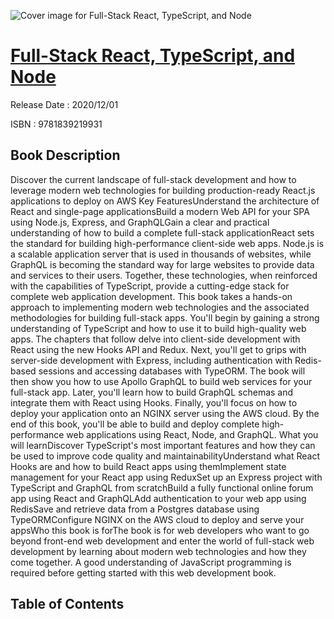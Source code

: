 ![Cover image for Full-Stack React, TypeScript, and Node](https://imgdetail.ebookreading.net/cover/cover/202109/EB9781839219931.jpg)

[Full-Stack React, TypeScript, and Node](https://ebookreading.net/view/book/Full-Stack+React%2C+TypeScript%2C+and+Node-EB9781839219931_1.html "Full-Stack React, TypeScript, and Node")
====================================================================================================================

Release Date : 2020/12/01

ISBN : 9781839219931

Book Description
-----------------

Discover the current landscape of full-stack development and how to leverage modern web technologies for building production-ready React.js applications to deploy on AWS
Key FeaturesUnderstand the architecture of React and single-page applicationsBuild a modern Web API for your SPA using Node.js, Express, and GraphQLGain a clear and practical understanding of how to build a complete full-stack applicationReact sets the standard for building high-performance client-side web apps. Node.js is a scalable application server that is used in thousands of websites, while GraphQL is becoming the standard way for large websites to provide data and services to their users. Together, these technologies, when reinforced with the capabilities of TypeScript, provide a cutting-edge stack for complete web application development.
This book takes a hands-on approach to implementing modern web technologies and the associated methodologies for building full-stack apps. You'll begin by gaining a strong understanding of TypeScript and how to use it to build high-quality web apps. The chapters that follow delve into client-side development with React using the new Hooks API and Redux. Next, you'll get to grips with server-side development with Express, including authentication with Redis-based sessions and accessing databases with TypeORM. The book will then show you how to use Apollo GraphQL to build web services for your full-stack app. Later, you'll learn how to build GraphQL schemas and integrate them with React using Hooks. Finally, you'll focus on how to deploy your application onto an NGINX server using the AWS cloud.
By the end of this book, you'll be able to build and deploy complete high-performance web applications using React, Node, and GraphQL.
What you will learnDiscover TypeScript's most important features and how they can be used to improve code quality and maintainabilityUnderstand what React Hooks are and how to build React apps using themImplement state management for your React app using ReduxSet up an Express project with TypeScript and GraphQL from scratchBuild a fully functional online forum app using React and GraphQLAdd authentication to your web app using RedisSave and retrieve data from a Postgres database using TypeORMConfigure NGINX on the AWS cloud to deploy and serve your appsWho this book is forThe book is for web developers who want to go beyond front-end web development and enter the world of full-stack web development by learning about modern web technologies and how they come together. A good understanding of JavaScript programming is required before getting started with this web development book.


Table of Contents
-----------------

